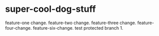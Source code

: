 # super-cool-dog-stuff
feature-one change.
feature-two change.
feature-three change.
feature-four-change.
feature-six-change.
test protected branch 1.

